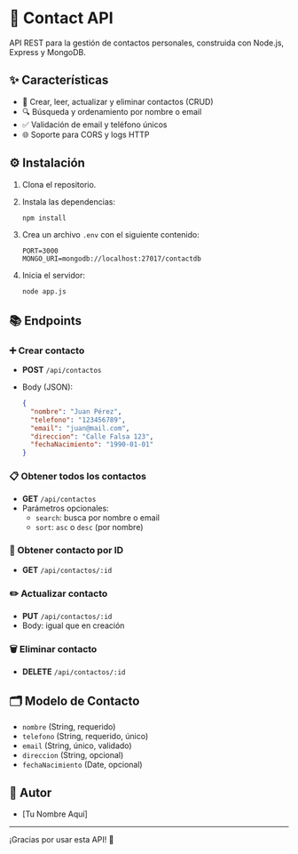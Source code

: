 # 📇 Contact API

API REST para la gestión de contactos personales, construida con Node.js, Express y MongoDB.

## ✨ Características

- 📝 Crear, leer, actualizar y eliminar contactos (CRUD)
- 🔍 Búsqueda y ordenamiento por nombre o email
- ✅ Validación de email y teléfono únicos
- 🌐 Soporte para CORS y logs HTTP

## ⚙️ Instalación

1. Clona el repositorio.
2. Instala las dependencias:

   ```sh
   npm install
   ```

3. Crea un archivo `.env` con el siguiente contenido:

   ```
   PORT=3000
   MONGO_URI=mongodb://localhost:27017/contactdb
   ```

4. Inicia el servidor:

   ```sh
   node app.js
   ```

## 📚 Endpoints

### ➕ Crear contacto

- **POST** `/api/contactos`
- Body (JSON):

  ```json
  {
    "nombre": "Juan Pérez",
    "telefono": "123456789",
    "email": "juan@mail.com",
    "direccion": "Calle Falsa 123",
    "fechaNacimiento": "1990-01-01"
  }
  ```

### 📋 Obtener todos los contactos

- **GET** `/api/contactos`
- Parámetros opcionales:
  - `search`: busca por nombre o email
  - `sort`: `asc` o `desc` (por nombre)

### 🔎 Obtener contacto por ID

- **GET** `/api/contactos/:id`

### ✏️ Actualizar contacto

- **PUT** `/api/contactos/:id`
- Body: igual que en creación

### 🗑️ Eliminar contacto

- **DELETE** `/api/contactos/:id`

## 🗂️ Modelo de Contacto

- `nombre` (String, requerido)
- `telefono` (String, requerido, único)
- `email` (String, único, validado)
- `direccion` (String, opcional)
- `fechaNacimiento` (Date, opcional)

## 👤 Autor

- [Tu Nombre Aquí]

---

¡Gracias por usar esta API! 🚀